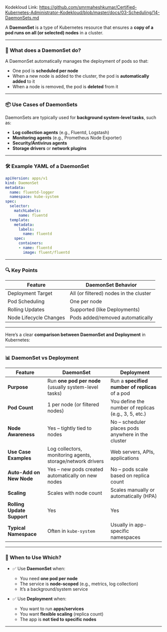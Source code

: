 Kodekloud Link: https://github.com/smrmaheshkumar/Certified-Kubernetes-Administrator-Kodekloud/blob/master/docs/03-Scheduling/14-DaemonSets.md


A **DaemonSet** is a type of Kubernetes resource that ensures a **copy of a pod runs on all (or selected) nodes** in a cluster.

---

### 🔧 **What does a DaemonSet do?**

A DaemonSet automatically manages the deployment of pods so that:

* One pod is **scheduled per node**
* When a new node is added to the cluster, the pod is **automatically added** to it
* When a node is removed, the pod is **deleted** from it

---

### 📦 **Use Cases of DaemonSets**

DaemonSets are typically used for **background system-level tasks**, such as:

* **Log collection agents** (e.g., Fluentd, Logstash)
* **Monitoring agents** (e.g., Prometheus Node Exporter)
* **Security/Antivirus agents**
* **Storage drivers** or **network plugins**

---

### 🛠️ Example YAML of a DaemonSet

```yaml
apiVersion: apps/v1
kind: DaemonSet
metadata:
  name: fluentd-logger
  namespace: kube-system
spec:
  selector:
    matchLabels:
      name: fluentd
  template:
    metadata:
      labels:
        name: fluentd
    spec:
      containers:
      - name: fluentd
        image: fluent/fluentd
```

---

### 🔍 Key Points

| Feature                | DaemonSet Behavior                     |
| ---------------------- | -------------------------------------- |
| Deployment Target      | All (or filtered) nodes in the cluster |
| Pod Scheduling         | One per node                           |
| Rolling Updates        | Supported (like Deployments)           |
| Node Lifecycle Changes | Pods added/removed automatically       |

---

Here’s a clear **comparison between DaemonSet and Deployment** in Kubernetes:

---

### 📊 **DaemonSet vs Deployment**

| Feature                    | **DaemonSet**                                              | **Deployment**                                       |
| -------------------------- | ---------------------------------------------------------- | ---------------------------------------------------- |
| **Purpose**                | Run **one pod per node** (usually system-level tasks)      | Run a **specified number of replicas** of a pod      |
| **Pod Count**              | 1 per node (or filtered nodes)                             | You define the number of replicas (e.g., 3, 5, etc.) |
| **Node Awareness**         | Yes – tightly tied to nodes                                | No – scheduler places pods anywhere in the cluster   |
| **Use Case Examples**      | Log collectors, monitoring agents, storage/network drivers | Web servers, APIs, applications                      |
| **Auto-Add on New Node**   | Yes – new pods created automatically on new nodes          | No – pods scale based on replica count               |
| **Scaling**                | Scales with node count                                     | Scales manually or automatically (HPA)               |
| **Rolling Update Support** | Yes                                                        | Yes                                                  |
| **Typical Namespace**      | Often in `kube-system`                                     | Usually in app-specific namespaces                   |

---

### 🧠 When to Use Which?

* ✅ Use **DaemonSet** when:

  * You need **one pod per node**
  * The service is **node-scoped** (e.g., metrics, log collection)
  * It’s a background/system service

* ✅ Use **Deployment** when:

  * You want to run **apps/services**
  * You want **flexible scaling** (replica count)
  * The app is **not tied to specific nodes**

---



